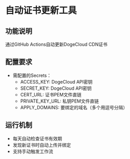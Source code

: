 # 自动证书更新工具

## 功能说明
通过GitHub Actions自动更新DogeCloud CDN证书

## 配置要求
- 需配置的Secrets：
  - ACCESS_KEY: DogeCloud API密钥
  - SECRET_KEY: DogeCloud API密钥
  - CERT_URL: 证书PEM文件直链
  - PRIVATE_KEY_URL: 私钥PEM文件直链
  - APPLY_DOMAINS: 要绑定的域名（多个用逗号分隔）

## 运行机制
- 每天自动检查证书有效期
- 发现新证书时自动上传并绑定
- 支持手动触发工作流
